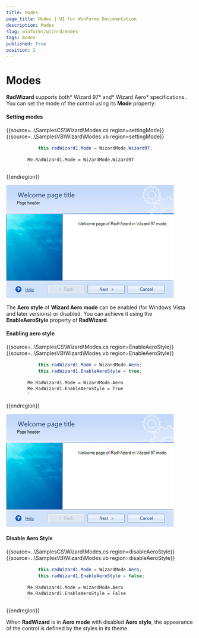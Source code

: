 ```yaml
---
title: Modes
page_title: Modes | UI for WinForms Documentation
description: Modes
slug: winforms/wizard/modes
tags: modes
published: True
position: 2
---
```


# Modes


__RadWizard__ supports both* Wizard 97* and* Wizard Aero* specifications..	You can set the mode of the control using its __Mode__ property:


#### Setting modes

{{source=..\SamplesCS\Wizard\Modes.cs region=settingMode}} 
{{source=..\SamplesVB\Wizard\Modes.vb region=settingMode}} 

````C#
            this.radWizard1.Mode = WizardMode.Wizard97;
````
````VB.NET
        Me.RadWizard1.Mode = WizardMode.Wizard97
        '
````

{{endregion}} 

![wizard-mode 001](images/wizard-mode001.png)

The __Aero style__ of __Wizard Aero mode__ can be enabled (for Windows Vista and later versions) or disabled. You can achieve it using the __EnableAeroStyle__ property of __RadWizard__.

#### Enabling aero style

{{source=..\SamplesCS\Wizard\Modes.cs region=EnableAeroStyle}} 
{{source=..\SamplesVB\Wizard\Modes.vb region=EnableAeroStyle}} 

````C#
            this.radWizard1.Mode = WizardMode.Aero;
            this.radWizard1.EnableAeroStyle = true;
````
````VB.NET
        Me.RadWizard1.Mode = WizardMode.Aero
        Me.RadWizard1.EnableAeroStyle = True
        '
````

{{endregion}} 

![wizard-mode 001](images/wizard-mode001.png)

#### Disable __Aero Style__

{{source=..\SamplesCS\Wizard\Modes.cs region=disableAeroStyle}} 
{{source=..\SamplesVB\Wizard\Modes.vb region=disableAeroStyle}} 

````C#
            this.radWizard1.Mode = WizardMode.Aero;
            this.radWizard1.EnableAeroStyle = false;
````
````VB.NET
        Me.RadWizard1.Mode = WizardMode.Aero
        Me.RadWizard1.EnableAeroStyle = False
        '
````

{{endregion}} 

When __RadWizard__ is in __Aero mode__ with disabled __Aero style__, 
the appearance of the control is defined by the styles in its theme.
		
